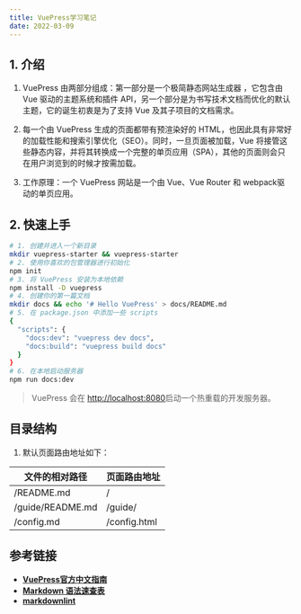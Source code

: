 ```yaml
---
title: VuePress学习笔记
date: 2022-03-09
---
```


## 1. 介绍

1. VuePress 由两部分组成：第一部分是一个极简静态网站生成器 ，它包含由 Vue 驱动的主题系统和插件 API，另一个部分是为书写技术文档而优化的默认主题，它的诞生初衷是为了支持 Vue 及其子项目的文档需求。

2. 每一个由 VuePress 生成的页面都带有预渲染好的 HTML，也因此具有非常好的加载性能和搜索引擎优化（SEO）。同时，一旦页面被加载，Vue 将接管这些静态内容，并将其转换成一个完整的单页应用（SPA），其他的页面则会只在用户浏览到的时候才按需加载。

3. 工作原理：一个 VuePress 网站是一个由 Vue、Vue Router 和 webpack驱动的单页应用。

## 2. 快速上手

```sh
# 1. 创建并进入一个新目录
mkdir vuepress-starter && vuepress-starter
# 2. 使用你喜欢的包管理器进行初始化
npm init
# 3. 将 VuePress 安装为本地依赖
npm install -D vuepress
# 4. 创建你的第一篇文档
mkdir docs && echo '# Hello VuePress' > docs/README.md
# 5. 在 package.json 中添加一些 scripts
{
  "scripts": {
    "docs:dev": "vuepress dev docs",
    "docs:build": "vuepress build docs"
  }
}
# 6. 在本地启动服务器
npm run docs:dev
```

> VuePress 会在 <http://localhost:8080>启动一个热重载的开发服务器。

## 目录结构

1. 默认页面路由地址如下：

|文件的相对路径|页面路由地址|
|-|-|
|/README.md|/|
|/guide/README.md|/guide/|
|/config.md|/config.html|

## 参考链接

- [**VuePress官方中文指南**](https://vuepress.vuejs.org/zh/guide/)
- [**Markdown 语法速查表**](https://www.markdown.xyz/cheat-sheet/)
- [**markdownlint**](https://github.com/DavidAnson/markdownlint/blob/v0.25.1/doc/Rules.md)
